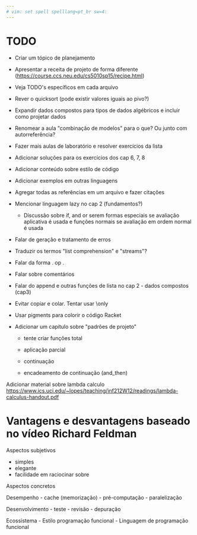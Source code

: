 ```yaml
---
# vim: set spell spelllang=pt_br sw=4:
---
```


# TODO

- Criar um tópico de planejamento

- Apresentar a receita de projeto de forma diferente (https://course.ccs.neu.edu/cs5010sp15/recipe.html)

- Veja TODO's específicos em cada arquivo

- Rever o quicksort (pode existir valores iguais ao pivo?)

- Expandir dados compostos para tipos de dados algébricos e incluir como projetar dados

- Renomear a aula "combinação de modelos" para o que? Ou junto com autorreferência?

- Fazer mais aulas de laboratório e resolver exercícios da lista

- Adicionar soluções para os exercícios dos cap 6, 7, 8

- Adicionar conteúdo sobre estilo de código

- Adicionar exemplos em outras linguagens

- Agregar todas as referências em um arquivo e fazer citações

- Mencionar linguagem lazy no cap 2 (fundamentos?)

    - Discussão sobre if, and or serem formas especiais se avaliação aplicativa
      é usada e funções normais se avaliação em ordem normal é usada

- Falar de geração e tratamento de erros

- Traduzir os termos "list comprehension" e "streams"?

- Falar da forma . op .

- Falar sobre comentários

- Falar do append e outras funções de lista no cap 2 - dados compostos (cap3)

- Evitar copiar e colar. Tentar usar \only

- Usar pigments para colorir o código Racket

- Adicionar um capítulo sobre "padrões de projeto"

    - tente criar funções total

    - aplicação parcial

    - continuação

    - encadeamento de continuação (and_then)

Adicionar material sobre lambda calculo https://www.ics.uci.edu/~lopes/teaching/inf212W12/readings/lambda-calculus-handout.pdf


# Vantagens e desvantagens baseado no vídeo Richard Feldman 

Aspectos subjetivos

- simples
- elegante
- facilidade em raciocinar sobre

Aspectos concretos

Desempenho
    - cache (memorização)
    - pré-computação
    - paralelização

Desenvolvimento
    - teste
    - revisão
    - depuração

Ecossistema
    - Estilo programação funcional
    - Linguagem de programação funcional
